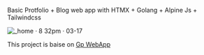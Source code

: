 Basic Protfolio + Blog web app with HTMX + Golang + Alpine Js + Tailwindcss

![_home · 8 32pm · 03-17](https://github.com/h-tiwari-dev/New-Portfolio/assets/141226641/54f1a9cc-e342-41ee-88f9-2cfd64611c24)

This project is baise on [Gp WebApp](https://github.com/diazmartinx/go-webapp)
